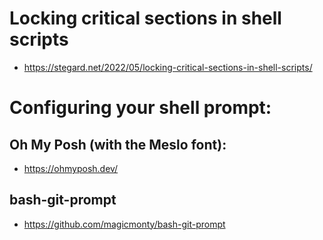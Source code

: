 # Locking critical sections in shell scripts

* https://stegard.net/2022/05/locking-critical-sections-in-shell-scripts/

# Configuring your shell prompt:

## Oh My Posh (with the Meslo font):
* https://ohmyposh.dev/

## bash-git-prompt
* https://github.com/magicmonty/bash-git-prompt
